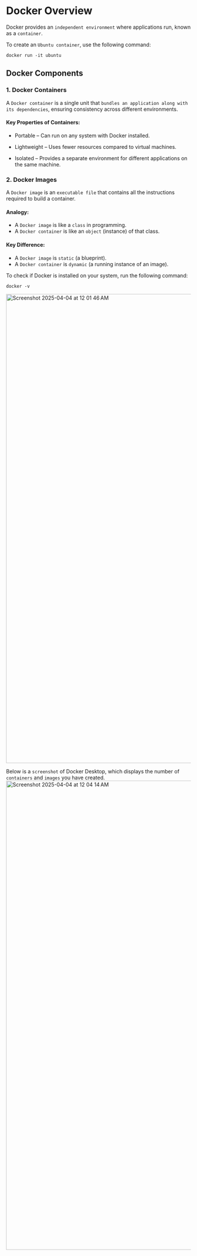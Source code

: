 # Docker Overview
Docker provides an ```independent environment``` where applications run, known as a ```container```.

To create an ```Ubuntu container```, use the following command:
```
docker run -it ubuntu
```

## Docker Components
### 1. Docker Containers
A ```Docker container``` is a single unit that ```bundles an application along with its dependencies```, ensuring consistency across different environments.
#### Key Properties of Containers:
- Portable – Can run on any system with Docker installed.

- Lightweight – Uses fewer resources compared to virtual machines.

- Isolated – Provides a separate environment for different applications on the same machine.

### 2. Docker Images
A ```Docker image``` is an ```executable file``` that contains all the instructions required to build a container.

####  Analogy:
- A ```Docker image``` is like a ```class``` in programming.
- A ```Docker container``` is like an ```object``` (instance) of that class.


#### Key Difference:
- A ```Docker image``` is ```static``` (a blueprint).
- A ```Docker container``` is ```dynamic``` (a running instance of an image).


To check if Docker is installed on your system, run the following command:
```
docker -v
```
<img width="1280" alt="Screenshot 2025-04-04 at 12 01 46 AM" src="https://github.com/user-attachments/assets/ca268b81-7de7-48ad-b790-0daf2f83c253" />

Below is a ```screenshot``` of Docker Desktop, which displays the number of ```containers``` and ```images``` you have created.
<img width="1280" alt="Screenshot 2025-04-04 at 12 04 14 AM" src="https://github.com/user-attachments/assets/6dcb3d7f-c055-4647-966d-0b6000d74864" />



